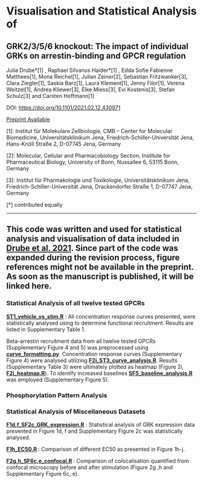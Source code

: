 # Visualisation and Statistical Analysis of   
## GRK2/3/5/6 knockout: The impact of individual GRKs on arrestin-binding and GPCR regulation

Julia Drube*[1] , Raphael Silvanus Haider*[1] , Edda Sofie Fabienne Matthees[1], Mona Reichel[1], 
Julian Zeiner[2], Sebastian Fritzwanker[3], Clara Ziegler[1], Saskia Barz[1], Laura Klement[1],
Jenny Filor[1], Verena Weitzel[1], Andrea Kliewer[3], Elke Miess[3], Evi Kostenis[3], 
Stefan Schulz[3] and Carsten Hoffmann[1]

DOI: https://doi.org/10.1101/2021.02.12.430971

[Preprint Available](https://www.biorxiv.org/content/10.1101/2021.02.12.430971v1)


[1]: Institut für Molekulare Zellbiologie, CMB – Center for Molecular Biomedicine, Universitätsklinikum Jena, Friedrich-Schiller-Universität Jena, Hans-Knöll Straße 2, D-07745 Jena, Germany

[2]: Molecular, Cellular and Pharmacobiology Section, Institute for Pharmaceutical Biology, University of Bonn, Nussallee 6, 53115 Bonn, Germany 

[3]: Institut für Pharmakologie und Toxikologie, Universitätsklinikum Jena, Friedrich-Schiller-Universität Jena, Drackendorfer Straße 1, D-07747 Jena, Germany

[*] contributed equally

---
This code was written and used for statistical analysis and visualisation of data included in 
[Drube et al. 2021](https://doi.org/10.1101/2021.02.12.430971). Since part of the code was 
expanded during the revision process, figure references might not be available in the preprint. As soon
as the manuscript is published, it will be linked here.
---

### Statistical Analysis of all twelve tested GPCRs
[**ST1_vehicle_vs_stim.R**](https://github.com/mo-yoda/Drube_2021/blob/main/Statistical_Analysis/ST1_vehicle_vs_stim.R)
: All concentration response curves presented, were statistically analysed using to determine functional recruitment. 
Results are listed in Supplementary Table 1.

Beta-arrestin recruitment data from all twelve tested GPCRs (Supplementary Figure 4 and 5) was preprocessed using
[**curve_formatting.py**](https://github.com/mo-yoda/Drube_2021/blob/main/Preprocessing/curve_formatting.py). 
Concentration response curves (Supplementary Figure 4) were analysed utilizing
[**F2i_ST3_curve_analysis.R**](https://github.com/mo-yoda/Drube_2021/blob/main/Statistical_Analysis/F2i_ST3_curve_analysis.R). 
Results (Supplementary Table 3) were ultimately plotted as heatmap (Figure 2i, 
[**F2i_heatmap.R**](https://github.com/mo-yoda/Drube_2021/blob/main/Statistical_Analysis/F2i_heatmap.R)). 
To identify increased baselines 
[**SF5_baseline_analysis.R**](https://github.com/mo-yoda/Drube_2021/blob/main/Statistical_Analysis/SF5_baseline_analysis.R)
was employed (Supplementary Figure 5).


### Phosphorylation Pattern Analysis





### Statistical Analysis of Miscellaneous Datasets
[**F1d,f_SF2c_GRK_expression.R**](https://github.com/mo-yoda/Drube_2021/blob/main/Statistical_Analysis/F1d%2Cf_SF2c_GRK_expression.R)
: Statistical analysis of GRK expression data presented in Figure 1d, f and Supplementary Figure 2c was statistically analysed.

[**F1h_EC50.R**](https://github.com/mo-yoda/Drube_2021/blob/main/Statistical_Analysis/F1h_EC50.R)
: Comparison of different EC50 as presented in Figure 1h-j.

[**F2g,h_SF6c,e_confocal.R**](https://github.com/mo-yoda/Drube_2021/blob/main/Statistical_Analysis/F2g%2Ch_SF6c%2Ce_confocal.R)
: Comparison of colocalisation quantified from confocal microscopy before and after stimulation (Figure 2g ,h and 
Supplementary Figure 6c, e).

